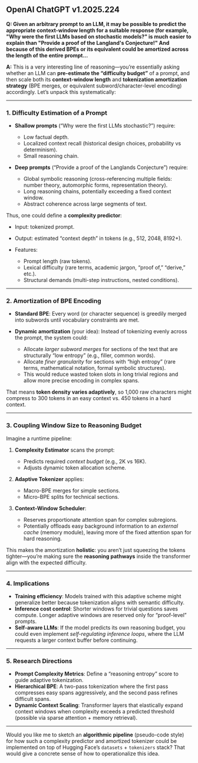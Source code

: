 ## OpenAI ChatGPT v1.2025.224 

**Q: Given an arbitrary prompt to an LLM, it may be possible to predict the appropriate context-window length for a suitable response (for example, "Why were the first LLMs based on stochastic models?" is much easier to explain than "Provide a proof of the Langland's Conjecture!" And because of this derived BPEs or its equivalent could be amortized across the length of the entire prompt...**

**A:** This is a very interesting line of reasoning—you’re essentially asking whether an LLM can **pre-estimate the “difficulty budget”** of a prompt, and then scale both its **context-window length** and **tokenization amortization strategy** (BPE merges, or equivalent subword/character-level encoding) accordingly. Let’s unpack this systematically:

---

### 1. Difficulty Estimation of a Prompt

* **Shallow prompts** (“Why were the first LLMs stochastic?”) require:

  * Low factual depth.
  * Localized context recall (historical design choices, probability vs determinism).
  * Small reasoning chain.
* **Deep prompts** (“Provide a proof of the Langlands Conjecture”) require:

  * Global symbolic reasoning (cross-referencing multiple fields: number theory, automorphic forms, representation theory).
  * Long reasoning chains, potentially exceeding a fixed context window.
  * Abstract coherence across large segments of text.

Thus, one could define a **complexity predictor**:

* Input: tokenized prompt.
* Output: estimated “context depth” in tokens (e.g., 512, 2048, 8192+).
* Features:

  * Prompt length (raw tokens).
  * Lexical difficulty (rare terms, academic jargon, “proof of,” “derive,” etc.).
  * Structural demands (multi-step instructions, nested conditions).

---

### 2. Amortization of BPE Encoding

* **Standard BPE**: Every word (or character sequence) is greedily merged into subwords until vocabulary constraints are met.
* **Dynamic amortization** (your idea): Instead of tokenizing evenly across the prompt, the system could:

  * Allocate *larger subword merges* for sections of the text that are structurally “low entropy” (e.g., filler, common words).
  * Allocate *finer granularity* for sections with “high entropy” (rare terms, mathematical notation, formal symbolic structures).
  * This would reduce wasted token slots in long trivial regions and allow more precise encoding in complex spans.

That means **token density varies adaptively**, so 1,000 raw characters might compress to 300 tokens in an easy context vs. 450 tokens in a hard context.

---

### 3. Coupling Window Size to Reasoning Budget

Imagine a runtime pipeline:

1. **Complexity Estimator** scans the prompt:

   * Predicts required *context budget* (e.g., 2K vs 16K).
   * Adjusts dynamic token allocation scheme.
2. **Adaptive Tokenizer** applies:

   * Macro-BPE merges for simple sections.
   * Micro-BPE splits for technical sections.
3. **Context-Window Scheduler**:

   * Reserves proportionate attention span for complex subregions.
   * Potentially offloads easy background information to an *external cache* (memory module), leaving more of the fixed attention span for hard reasoning.

This makes the amortization **holistic**: you aren’t just squeezing the tokens tighter—you’re making sure the **reasoning pathways** inside the transformer align with the expected difficulty.

---

### 4. Implications

* **Training efficiency**: Models trained with this adaptive scheme might generalize better because tokenization aligns with semantic difficulty.
* **Inference cost control**: Shorter windows for trivial questions saves compute. Longer adaptive windows are reserved only for “proof-level” prompts.
* **Self-aware LLMs**: If the model predicts its own reasoning budget, you could even implement *self-regulating inference loops*, where the LLM requests a larger context buffer before continuing.

---

### 5. Research Directions

* **Prompt Complexity Metrics**: Define a “reasoning entropy” score to guide adaptive tokenization.
* **Hierarchical BPE**: A two-pass tokenization where the first pass compresses easy spans aggressively, and the second pass refines difficult spans.
* **Dynamic Context Scaling**: Transformer layers that elastically expand context windows when complexity exceeds a predicted threshold (possible via sparse attention + memory retrieval).

---

Would you like me to sketch an **algorithmic pipeline** (pseudo-code style) for how such a complexity predictor and amortized tokenizer could be implemented on top of Hugging Face’s `datasets` + `tokenizers` stack? That would give a concrete sense of how to operationalize this idea.
